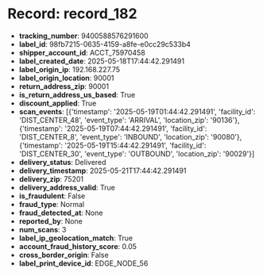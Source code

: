 # Record: record_182

- **tracking_number**: 9400588576291600
- **label_id**: 98fb7215-0635-4159-a8fe-e0cc29c533b4
- **shipper_account_id**: ACCT_75970458
- **label_created_date**: 2025-05-18T17:44:42.291491
- **label_origin_ip**: 192.168.227.75
- **label_origin_location**: 90001
- **return_address_zip**: 90001
- **is_return_address_us_based**: True
- **discount_applied**: True
- **scan_events**: [{'timestamp': '2025-05-19T01:44:42.291491', 'facility_id': 'DIST_CENTER_48', 'event_type': 'ARRIVAL', 'location_zip': '90136'}, {'timestamp': '2025-05-19T07:44:42.291491', 'facility_id': 'DIST_CENTER_8', 'event_type': 'INBOUND', 'location_zip': '90080'}, {'timestamp': '2025-05-19T15:44:42.291491', 'facility_id': 'DIST_CENTER_30', 'event_type': 'OUTBOUND', 'location_zip': '90029'}]
- **delivery_status**: Delivered
- **delivery_timestamp**: 2025-05-21T17:44:42.291491
- **delivery_zip**: 75201
- **delivery_address_valid**: True
- **is_fraudulent**: False
- **fraud_type**: Normal
- **fraud_detected_at**: None
- **reported_by**: None
- **num_scans**: 3
- **label_ip_geolocation_match**: True
- **account_fraud_history_score**: 0.05
- **cross_border_origin**: False
- **label_print_device_id**: EDGE_NODE_56